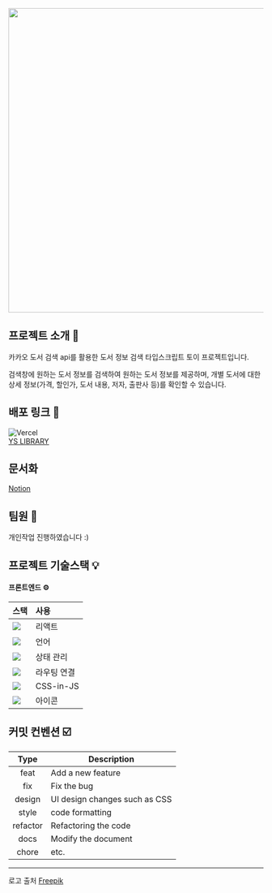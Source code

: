 <p align="middle" >
  <img width="600px;" src="https://github.com/yesoryeseul/YS_Library/assets/123865139/c9e26b65-9b83-4d18-b8bb-8fb10f20a2da")
"/>
</p>


## 프로젝트 소개 📝

카카오 도서 검색 api를 활용한 도서 정보 검색 타입스크립트 토이 프로젝트입니다.

검색창에 원하는 도서 정보를 검색하여 원하는 도서 정보를 제공하며, 개별 도서에 대한 상세 정보(가격, 할인가, 도서 내용, 저자, 출판사 등)를 확인할 수 있습니다.

## 배포 링크 🔗
![Vercel](http://therealsujitk-vercel-badge.vercel.app/?app=ys-library) <br>
[YS LIBRARY](https://ys-library.vercel.app/)

## 문서화

[Notion](https://electric-record-375.notion.site/YS-Library-98bcd7499b564d0e923ff378e7015d68?pvs=4)

## 팀원 👩

개인작업 진행하였습니다 :)

## 프로젝트 기술스택 💡

#### 프론트엔드 ⚙️

| 스택                                                                                                             | 사용        |
| :--------------------------------------------------------------------------------------------------------------- | :---------- |
| <img src="https://img.shields.io/badge/React-61DAFB?style=for-the-badge&logo=React&logoColor=black">             | 리액트      |
| <img src="https://img.shields.io/badge/TypeScript-3178C6?style=for-the-badge&logo=TypeScript&logoColor=white">   | 언어        |
| <img src="https://img.shields.io/badge/Jotai-171717?style=for-the-badge&logo=Jotai&logoColor=black">             | 상태 관리   |
| <img src="https://img.shields.io/badge/ReactRouter-CA4245?style=for-the-badge&logo=reactrouter&logoColor=white"> | 라우팅 연결 |
| <img src="https://img.shields.io/badge/emotion-D26AC2?style=for-the-badge&logo=emotion&logoColor=white">         | CSS-in-JS   |
| <img src="https://img.shields.io/badge/React_icons-e91e63?style=for-the-badge&logo=React&logoColor=white">       | 아이콘      |

## 커밋 컨벤션 ☑️

|   Type   | Description                   |
| :------: | ----------------------------- |
|   feat   | Add a new feature             |
|   fix    | Fix the bug                   |
|  design  | UI design changes such as CSS |
|  style   | code formatting               |
| refactor | Refactoring the code          |
|   docs   | Modify the document           |
|  chore   | etc.                          |

<hr>
로고 출처 <a href="https://kr.freepik.com/free-vector/book-logo-template-collection_12064019.htm#query=book%20icon&position=3&from_view=search&track=ais">Freepik</a>
